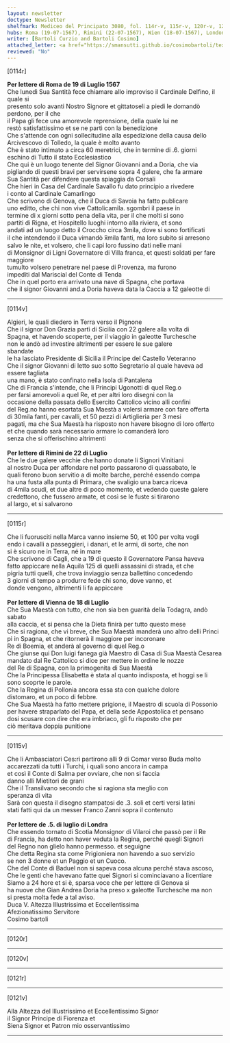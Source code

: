 ```yaml
---
layout: newsletter
doctype: Newsletter
shelfmark: Mediceo del Principato 3080, fol. 114r-v, 115r-v, 120r-v, 121r-v
hubs: Roma (19-07-1567), Rimini (22-07-1567), Wien (18-07-1567), London (05-07-1567)
writer: [Bartoli Curzio and Bartoli Cosimo]
attached_letter: <a href="https://smansutti.github.io/cosimobartoli/texts/2978_096/">2978_096</a>
reviewed: "No"
---
```


[0114r]  
  
  
<strong>Per lettere di Roma de 19 di Luglio 1567</strong>  
Che lunedì Sua Santità fece chiamare allo improviso il Cardinale Delfino, il quale si  
presento solo avanti Nostro Signore et gittatoseli a piedi le domandò perdono, per il che  
il Papa gli fece una amorevole reprensione, della quale lui ne  
restò satisfattissimo et se ne partì con la benedizione  
Che s'attende con ogni sollecitudine alla espedizione della causa dello  
Arcivescovo di Tolledo, la quale è molto avanto  
Che è stato intimato a circa 60 meretrici, che in termine di .6. giorni  
eschino di Tutto il stato Ecclesiastico  
Che qui è un luogo tenente del Signor Giovanni and.a Doria, che via  
pigliando di questi bravi per servirsene sopra 4 galere, che fa armare  
Sua Santità per difendere questa spiaggia da Corsali  
Che hieri in Casa del Cardinale Savallo fu dato principio a rivedere  
i conto al Cardinale Camarlingo  
Che scrivono di Genova, che il Duca di Savoia ha fatto publicare  
uno editto, che chi non vive Cattolicamila. sgombri il paese in  
termine di x giorni sotto pena della vita, per il che molti si sono  
partiti di Rigna, et Hospitello luoghi intorno alla riviera, et sono  
andati ad un luogo detto il Croccho circa 3mila, dove si sono fortificati  
il che intendendo il Duca vimandò x̅mila fanti, ma loro subito si arresono  
salvo le nite, et volsero, che li capi loro fussino dati nelle mani  
di Monsignor di Ligni Governatore di Villa franca, et questi soldati per fare maggiore  
tumulto volsero penetrare nel paese di Provenza, ma furono  
impediti dal Mariscial del Conte di Tenda  
Che in quel porto era arrivato una nave di Spagna, che portava  
che il signor Giovanni and.a Doria haveva data la Caccia a 12 galeotte di  
  
---  

[0114v]  
  
  
Algieri, le quali diedero in Terra verso il Pignone  
Che il signor Don Grazia partì di Sicilia con 22 galere alla volta di  
Spagna, et havendo scoperte, per il viaggio in galeotte Turchesche  
non le andò ad investire altrimenti per essere le sue galere  
sbandate  
le ha lasciato Presidente di Sicilia il Principe del Castello Veteranno  
Che il signor Giovanni di letto suo sotto Segretario al quale haveva ad essere tagliata  
una mano, è stato confinato nella Isola di Pantalena  
Che di Francia s'intende, che li Principi Ugonotti di quel Reg.o  
per farsi amorevoli a quel Re, et per altri loro disegni con la  
occasione della passata dello Esercito Cattolico vicino alli confini  
del Reg.no hanno esortata Sua Maestà a volersi armare con fare offerta  
di 30mila fanti, per cavalli, et 50 pezzi di Artiglieria per 3 mesi  
pagati, ma che Sua Maestà ha risposto non havere bisogno di loro offerto  
et che quando sarà necessario armare lo comanderà loro  
senza che si offerischino altrimenti  
<br/><strong>Per lettere di Rimini de 22 di Luglio</strong>  
Che le due galere vecchie che hanno donate li Signori Vinitiani  
al nostro Duca per affondare nel porto passarono di quassabato, le  
quali ferono buon servitio a di molte barche, perché essendo compa  
ha una fusta alla punta di Primara, che svaligio una barca riceva  
di 4mila scudi, et due altre di poco momento, et vedendo queste galere  
credettono, che fussero armate, et così se le fuste si tirarono  
al largo, et si salvarono  
  
---  

[0115r]  
  
  
Che li fuorusciti nella Marca vanno insieme 50, et 100 per volta vogli  
endo i cavalli a passeggieri, i danari, et le armi, di sorte, che non  
si è sicuro ne in Terra, né in mare  
Che scrivono di Cagli, che a 19 di questo il Governatore Pansa haveva  
fatto appiccare nella Aquila 125 di quelli assassini di strada, et che  
pigria tutti quelli, che trova inviaggio senza ballettino concedendo  
3 giorni di tempo a produrre fede chi sono, dove vanno, et  
donde vengono, altrimenti li fa appiccare  
<br/><strong>Per lettere di Vienna de 18 di Luglio</strong>  
Che Sua Maestà con tutto, che non sia ben guarità della Todagra, andò sabato  
alla caccia, et si pensa che la Dieta finirà per tutto questo mese  
Che si ragiona, che vi breve, che Sua Maestà manderà uno altro delli Princi  
pi in Spagna, et che ritornerà il maggiore per incoronare  
Re di Boemia, et anderà al governo di quel Reg.o  
Che giunse qui Don luigi fanega già Maestro di Casa di Sua Maestà Cesarea  
mandato dal Re Cattolico si dice per mettere in ordine le nozze  
del Re di Spagna, con la primogenita di Sua Maestà  
Che la Principessa Elisabetta è stata al quanto indisposta, et hoggi se li  
sono scoprte le parole.  
Che la Regina di Pollonia ancora essa sta con qualche dolore  
distomaro, et un poco di febbre.  
Che Sua Maestà ha fatto mettere prigione, il Maestro di scuola di Possonio  
per havere straparlato del Papa, et della sede Appostolica et pensano  
dosi scusare con dire che era imbriaco, gli fu risposto che per  
ciò meritava doppia punitione  
  
---  

[0115v]  
  
  
Che li Ambasciatori Ces:ri partirono alli 9 di Comar verso Buda molto  
accarezzati da tutti i Turchi, i quali sono ancora in campa  
et così il Conte di Salma per ovviare, che non si faccia  
danno alli Mietitori de grani  
Che il Transilvano secondo che si ragiona sta meglio con  
speranza di vita  
Sarà con questa il disegno stampatosi de .3. soli et certi versi latini  
stati fatti qui da un messer Franco Zanni sopra il contenuto  
<br/><strong>Per lettere de .5. di luglio di Londra</strong>  
Che essendo tornato di Scotia Monsignor di Vilaroi che passò per il Re  
di Francia, ha detto non haver veduta la Regina, perché quegli Signori  
del Regno non glielo hanno permesso. et seguigne  
Che detta Regina sta come Prigioniera non havendo a suo servizio  
se non 3 donne et un Paggio et un Cuoco.  
Che del Conte di Baduel non si sapeva cosa alcuna perché stava ascoso,  
Che le genti che havevano fatte quei Signori si cominciavano a licentiare  
Siamo a 24 hore et si è, sparsa voce che per lettere di Genova si  
ha nuove che Gian Andrea Doria ha preso x galeotte Turchesche ma non  
si presta molta fede a tal aviso.  
Duca V. Altezza Illustrissima et Eccellentissima  
Afezionatissimo Servitore  
Cosimo bartoli  
  
---  

[0120r]  
  
  
  
---  

[0120v]  
  
  
  
---  

[0121r]  
  
  
  
---  

[0121v]  
  
  
Alla Altezza del Illustrissimo et Eccellentissimo Signor  
il Signor Principe di Fiorenza et  
Siena Signor et Patron mio osservantissimo  
  
---  

